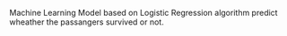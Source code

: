Machine Learning Model based on Logistic Regression algorithm predict wheather the passangers survived  or not.
